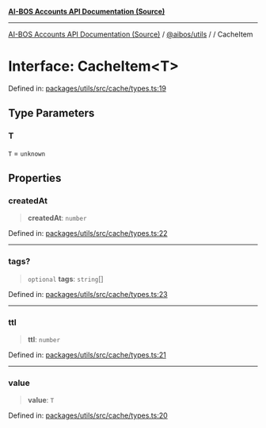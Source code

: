 [**AI-BOS Accounts API Documentation (Source)**](../../../README.md)

***

[AI-BOS Accounts API Documentation (Source)](../../../README.md) / [@aibos/utils](../README.md) / [](../README.md) / CacheItem

# Interface: CacheItem\<T\>

Defined in: [packages/utils/src/cache/types.ts:19](https://github.com/pohlai88/accounts/blob/48103fb36d28b2b9bfb33472b6de2f719773cde9/packages/utils/src/cache/types.ts#L19)

## Type Parameters

### T

`T` = `unknown`

## Properties

### createdAt

> **createdAt**: `number`

Defined in: [packages/utils/src/cache/types.ts:22](https://github.com/pohlai88/accounts/blob/48103fb36d28b2b9bfb33472b6de2f719773cde9/packages/utils/src/cache/types.ts#L22)

***

### tags?

> `optional` **tags**: `string`[]

Defined in: [packages/utils/src/cache/types.ts:23](https://github.com/pohlai88/accounts/blob/48103fb36d28b2b9bfb33472b6de2f719773cde9/packages/utils/src/cache/types.ts#L23)

***

### ttl

> **ttl**: `number`

Defined in: [packages/utils/src/cache/types.ts:21](https://github.com/pohlai88/accounts/blob/48103fb36d28b2b9bfb33472b6de2f719773cde9/packages/utils/src/cache/types.ts#L21)

***

### value

> **value**: `T`

Defined in: [packages/utils/src/cache/types.ts:20](https://github.com/pohlai88/accounts/blob/48103fb36d28b2b9bfb33472b6de2f719773cde9/packages/utils/src/cache/types.ts#L20)
